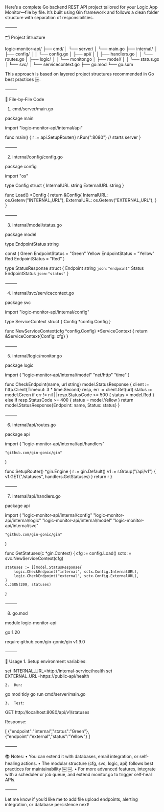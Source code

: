 Here’s a complete Go backend REST API project tailored for your Logic App Monitor—file by file. It’s built using Gin framework and follows a clean folder structure with separation of responsibilities.

⸻

🗂 Project Structure

logic-monitor-api/
├── cmd/
│   └── server/
│       └── main.go
├── internal/
│   ├── config/
│   │   └── config.go
│   ├── api/
│   │   ├── handlers.go
│   │   └── routes.go
│   ├── logic/
│   │   └── monitor.go
│   ├── model/
│   │   └── status.go
│   └── svc/
│       └── servicecontext.go
├── go.mod
└── go.sum

This approach is based on layered project structures recommended in Go best practices  ￼.

⸻

📄 File-by-File Code

1. cmd/server/main.go

package main

import "logic-monitor-api/internal/api"

func main() {
    r := api.SetupRouter()
    r.Run(":8080") // starts server
}


⸻

2. internal/config/config.go

package config

import "os"

type Config struct {
    InternalURL string
    ExternalURL string
}

func Load() *Config {
    return &Config{
        InternalURL: os.Getenv("INTERNAL_URL"),
        ExternalURL: os.Getenv("EXTERNAL_URL"),
    }
}


⸻

3. internal/model/status.go

package model

type EndpointStatus string

const (
    Green  EndpointStatus = "Green"
    Yellow EndpointStatus = "Yellow"
    Red    EndpointStatus = "Red"
)

type StatusResponse struct {
    Endpoint string         `json:"endpoint"`
    Status   EndpointStatus `json:"status"`
}


⸻

4. internal/svc/servicecontext.go

package svc

import "logic-monitor-api/internal/config"

type ServiceContext struct {
    Config *config.Config
}

func NewServiceContext(cfg *config.Config) *ServiceContext {
    return &ServiceContext{Config: cfg}
}


⸻

5. internal/logic/monitor.go

package logic

import (
    "logic-monitor-api/internal/model"
    "net/http"
    "time"
)

func CheckEndpoint(name, url string) model.StatusResponse {
    client := http.Client{Timeout: 3 * time.Second}
    resp, err := client.Get(url)
    status := model.Green
    if err != nil || resp.StatusCode >= 500 {
        status = model.Red
    } else if resp.StatusCode >= 400 {
        status = model.Yellow
    }
    return model.StatusResponse{Endpoint: name, Status: status}
}


⸻

6. internal/api/routes.go

package api

import (
    "logic-monitor-api/internal/api/handlers"

    "github.com/gin-gonic/gin"
)

func SetupRouter() *gin.Engine {
    r := gin.Default()
    v1 := r.Group("/api/v1")
    {
        v1.GET("/statuses", handlers.GetStatuses)
    }
    return r
}


⸻

7. internal/api/handlers.go

package api

import (
    "logic-monitor-api/internal/config"
    "logic-monitor-api/internal/logic"
    "logic-monitor-api/internal/model"
    "logic-monitor-api/internal/svc"

    "github.com/gin-gonic/gin"
)

func GetStatuses(c *gin.Context) {
    cfg := config.Load()
    sctx := svc.NewServiceContext(cfg)

    statuses := []model.StatusResponse{
        logic.CheckEndpoint("internal", sctx.Config.InternalURL),
        logic.CheckEndpoint("external", sctx.Config.ExternalURL),
    }
    c.JSON(200, statuses)
}


⸻

8. go.mod

module logic-monitor-api

go 1.20

require github.com/gin-gonic/gin v1.9.0


⸻

🚀 Usage
	1.	Setup environment variables:

set INTERNAL_URL=http://internal-service/health
set EXTERNAL_URL=https://public-api/health


	2.	Run:

go mod tidy
go run cmd/server/main.go


	3.	Test:

GET http://localhost:8080/api/v1/statuses

Response:

[
  {"endpoint":"internal","status":"Green"},
  {"endpoint":"external","status":"Yellow"}
]



⸻

📚 Notes:
	•	You can extend it with databases, email integration, or self-healing actions.
	•	The modular structure (cfg, svc, logic, api) follows best practices for maintainability  ￼ ￼.
	•	For more advanced features, integrate with a scheduler or job queue, and extend monitor.go to trigger self-heal APIs.

⸻

Let me know if you’d like me to add file upload endpoints, alerting integration, or database persistence next!
